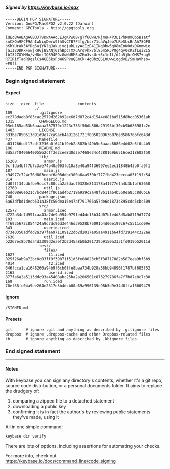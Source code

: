 ##### Signed by https://keybase.io/max
```
-----BEGIN PGP SIGNATURE-----
Version: GnuPG/MacGPG2 v2.0.22 (Darwin)
Comment: GPGTools - http://gpgtools.org

iQEcBAABAgAGBQJTvDwAAAoJEJgKPw0B/gTf6GwH/RjmuH+P3L1PhR8mOb5Bsatf
snCXOn9FCF9AnIwNiqDwrw9fhSvCTB7F4fg/bsr71caVqJeo7LReSLcBnAA78GF8
pKhYUrak5AYDq6ajYNlqJakujyojukLzyAcIzE41INg0bw5gO8mEnK0dxDXnmwie
jaII2DDRk+owjRHGjBSANj0zhBpcTXXuArqvhx7bl85m5R3P0g4qv0cKZfLqi2IS
lbI32ZOYMHu/vH8mrIQ894P9zGwNdBMSuZHo3vsUr+5c1nIt/d2a5jhrOMS7+ugV
R7IRifTadRDgzlCs4GB5ksFpW69PvuQEmCk+4gDbzQSL0UwwiqgdvB/SmHaVhso=
=P0fl
-----END PGP SIGNATURE-----

```

<!-- END SIGNATURES -->

### Begin signed statement 

#### Expect

```
size   exec  file               contents                                                        
             ./                                                                                 
109            .gitignore       ec278daeb8f83cac2579d262b92ee6d7d872c4d1544e881ba515d8bcc05361ab
1315           CHANGELOG.md     05eb165ad53b6aaaaa787579c1223c733f50db806a29193bf30cb9b686981c2e
1483           LICENSE          333be7050513d91d9e77ca9acb4a91261721f0050209636076ed58676bfc643d
437            Makefile         a031266cdf17cdf3236a0f641bf9eb2a882bf49b5e5aaac8686e4d02e5f0c4b5
106            README.md        0d5a7f840664005562cff3e2cee8d0d2e7468e24c4380169b6516ce318602f50
               lib/                                                                             
15268            armor.js       9cf1da4bff7b7c3ae74b40a003fd10a8e40a94f36997ee2ec11848b43b0fa9f1
187              main.js        c94977c724c76d803edbf6a08ddbc300a6aa930bf777fbd423eecca05f19fc54
814              userid.js      2d0fff34cdbfbe9ccc7c80cca2a5dac70328e813178a41777efa4b3b1bf63650
12760            util.js        b6dd08e6eb21c7bc844cf861ad4b2719a9a9c2a48f8b11a64b560ea83c8d6b16
740            package.json     6a63dfbd1decb531a38fc50dea15e47af791766a57de6d18734895cdd5cbc509
               src/                                                                             
12577            armor.iced     d722a34c7d991caa43a7de9a954e979fed4dc15b34d07bfe4d8d5ab8719d7774
103              main.iced      4f6935672c854424a9d7dc96d3e446d39528b76091b4d06e199c67c5511cd09e
843              userid.iced    d73e0350adfdd2a397fe6971109122db2d2017e05aa4911b64fd729144c322ae
7630             util.iced      b2267ec8b70da4d3309d2eaef2b2d45a8b0b291739b9150a3331fd019b52011d
               test/                                                                            
                 files/                                                                         
1627               t1.iced      025f26ab9a72bc0c03ff9f39071f51d5fe08023cb5f38717082b587eea9bf5b9
4014               t2.iced      646fcca1ca1648260a94b9f6cb0ffe8baa734b928a58bb94896f1787bf685f52
2163               userid.iced  877fa6a2a5113ddc93a45408abc25ba2a206501c873279786fa7f7bd7e8c7c30
169              run.iced       70ef38fc04a9ee264e2317e5b4dcb00a69a996139e98b5d9e34d0ffa16609479
```

#### Ignore

```
/SIGNED.md
```

#### Presets

```
git      # ignore .git and anything as described by .gitignore files
dropbox  # ignore .dropbox-cache and other Dropbox-related files    
kb       # ignore anything as described by .kbignore files          
```

<!-- summarize version = 0.0.9 -->

### End signed statement

<hr>

#### Notes

With keybase you can sign any directory's contents, whether it's a git repo,
source code distribution, or a personal documents folder. It aims to replace the drudgery of:

  1. comparing a zipped file to a detached statement
  2. downloading a public key
  3. confirming it is in fact the author's by reviewing public statements they've made, using it

All in one simple command:

```bash
keybase dir verify
```

There are lots of options, including assertions for automating your checks.

For more info, check out https://keybase.io/docs/command_line/code_signing